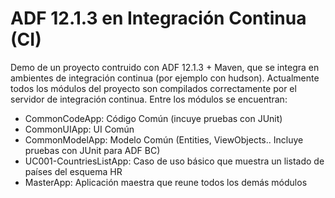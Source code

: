 # ADF 12.1.3 en Integración Continua (CI)
Demo de un proyecto contruido con ADF 12.1.3 + Maven, que se integra en ambientes de integración continua (por ejemplo con hudson).
Actualmente todos los módulos del proyecto son compilados correctamente por el servidor de integración continua. Entre los módulos se encuentran:
- CommonCodeApp: Código Común (incuye pruebas con JUnit)
- CommonUIApp: UI Común
- CommonModelApp: Modelo Común (Entities, ViewObjects.. Incluye pruebas con JUnit para ADF BC)
- UC001-CountriesListApp: Caso de uso básico que muestra un listado de países del esquema HR
- MasterApp: Aplicación maestra que reune todos los demás módulos
